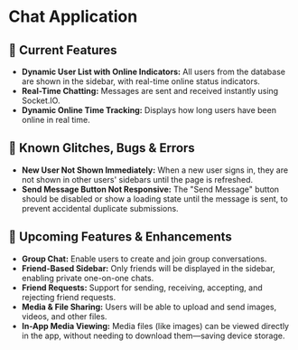 <h1>Chat Application</h1>

<h2>🚀 Current Features</h2>
<ul>
  <li><strong>Dynamic User List with Online Indicators:</strong> All users from the database are shown in the sidebar, with real-time online status indicators.</li>
  <li><strong>Real-Time Chatting:</strong> Messages are sent and received instantly using Socket.IO.</li>
  <li><strong>Dynamic Online Time Tracking:</strong> Displays how long users have been online in real time.</li>
</ul>

<h2>🐞 Known Glitches, Bugs & Errors</h2>
<ul>
  <li><strong>New User Not Shown Immediately:</strong> When a new user signs in, they are not shown in other users' sidebars until the page is refreshed.</li>
  <li><strong>Send Message Button Not Responsive:</strong> The "Send Message" button should be disabled or show a loading state until the message is sent, to prevent accidental duplicate submissions.</li>
</ul>

<h2>🔧 Upcoming Features & Enhancements</h2>
<ul>
  <li><strong>Group Chat:</strong> Enable users to create and join group conversations.</li>
  <li><strong>Friend-Based Sidebar:</strong> Only friends will be displayed in the sidebar, enabling private one-on-one chats.</li>
  <li><strong>Friend Requests:</strong> Support for sending, receiving, accepting, and rejecting friend requests.</li>
  <li><strong>Media & File Sharing:</strong> Users will be able to upload and send images, videos, and other files.</li>
  <li><strong>In-App Media Viewing:</strong> Media files (like images) can be viewed directly in the app, without needing to download them—saving device storage.</li>
</ul>

